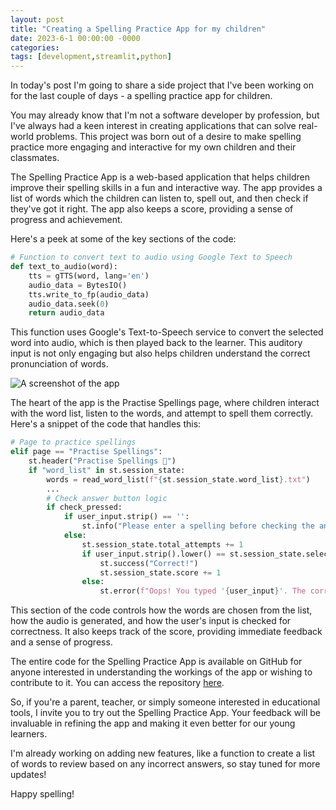 ```yaml
---
layout: post
title: "Creating a Spelling Practice App for my children"
date: 2023-6-1 00:00:00 -0000
categories:
tags: [development,streamlit,python]
---
```


In today's post I'm going to share a side project that I've been working on for the last couple of days - a spelling practice app for children.

You may already know that I'm not a software developer by profession, but I've always had a keen interest in creating applications that can solve real-world problems. This project was born out of a desire to make spelling practice more engaging and interactive for my own children and their classmates.

The Spelling Practice App is a web-based application that helps children improve their spelling skills in a fun and interactive way. The app provides a list of words which the children can listen to, spell out, and then check if they've got it right. The app also keeps a score, providing a sense of progress and achievement.

Here's a peek at some of the key sections of the code:

```python
# Function to convert text to audio using Google Text to Speech
def text_to_audio(word):
    tts = gTTS(word, lang='en')
    audio_data = BytesIO()
    tts.write_to_fp(audio_data)
    audio_data.seek(0)
    return audio_data
```

This function uses Google's Text-to-Speech service to convert the selected word into audio, which is then played back to the learner. This auditory input is not only engaging but also helps children understand the correct pronunciation of words.

![A screenshot of the app](/assets/images/spelling-app.jpg)

The heart of the app is the Practise Spellings page, where children interact with the word list, listen to the words, and attempt to spell them correctly. Here's a snippet of the code that handles this:

```python
# Page to practice spellings
elif page == "Practise Spellings":
    st.header("Practise Spellings 📝")
    if "word_list" in st.session_state:
        words = read_word_list(f"{st.session_state.word_list}.txt")
        ...
        # Check answer button logic
        if check_pressed:
            if user_input.strip() == '':
                st.info("Please enter a spelling before checking the answer.")
            else:
                st.session_state.total_attempts += 1
                if user_input.strip().lower() == st.session_state.selected_word.strip().lower():
                    st.success("Correct!")
                    st.session_state.score += 1
                else:
                    st.error(f"Oops! You typed '{user_input}'. The correct spelling is '{st.session_state.selected_word}'")
```

This section of the code controls how the words are chosen from the list, how the audio is generated, and how the user's input is checked for correctness. It also keeps track of the score, providing immediate feedback and a sense of progress.

The entire code for the Spelling Practice App is available on GitHub for anyone interested in understanding the workings of the app or wishing to contribute to it. You can access the repository [here](https://github.com/mrwadams/spelling-practice-app).

So, if you're a parent, teacher, or simply someone interested in educational tools, I invite you to try out the Spelling Practice App. Your feedback will be invaluable in refining the app and making it even better for our young learners.

I'm already working on adding new features, like a function to create a list of words to review based on any incorrect answers, so stay tuned for more updates!

Happy spelling!